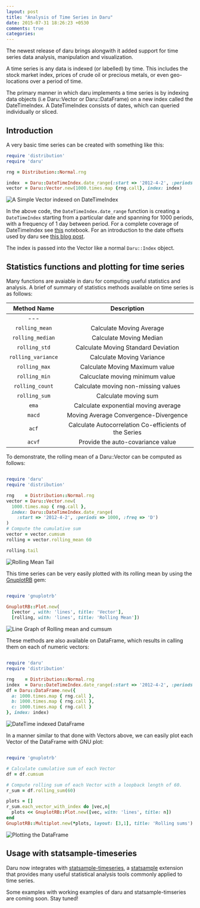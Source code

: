 ```yaml
---
layout: post
title: "Analysis of Time Series in Daru"
date: 2015-07-31 18:26:23 +0530
comments: true
categories: 
---
```


The newest release of daru brings alongwith it added support for time series data analysis, manipulation and visualization.

A time series is any data is indexed (or labelled) by time. This includes the stock market index, prices of crude oil or precious metals, or even geo-locations over a period of time.

The primary manner in which daru implements a time series is by indexing data objects (i.e Daru::Vector or Daru::DataFrame) on a new index called the DateTimeIndex. A DateTimeIndex consists of dates, which can queried individually or sliced.

## Introduction

A very basic time series can be created with something like this:

``` ruby
require 'distribution'
require 'daru'

rng = Distribution::Normal.rng

index  = Daru::DateTimeIndex.date_range(:start => '2012-4-2', :periods => 1000, :freq => 'D')
vector = Daru::Vector.new(1000.times.map {rng.call}, index: index)
```
![A Simple Vector indexed on DateTimeIndex](/assets/images/daru_time_series/simple_vector.png)

In the above code, the `DateTimeIndex.date_range` function is creating a `DateTimeIndex` starting from a particular date and spanning for 1000 periods, with a frequency of 1 day between period. For a complete coverage of DateTimeIndex see [this]() notebook. For an introduction to the date offsets used by daru see [this blog post](http://v0dro.github.io/blog/2015/07/27/date-offsets-in-daru/).

The index is passed into the Vector like a normal `Daru::Index` object.

## Statistics functions and plotting for time series

Many functions are avaiable in daru for computing useful statistics and analysis. A brief of summary of statistics methods available on time series is as follows:

| **Method Name** | **Description** |
|:-:|:-:|
|---
|`rolling_mean`| Calculate Moving Average|
|`rolling_median`| Calculate Moving Median|
|`rolling_std`| Calculate Moving Standard Deviation|
|`rolling_variance`| Calculate Moving Variance|
|`rolling_max`| Calculate Moving Maximum value|
|`rolling_min`| Calcuclate moving minimum value|
|`rolling_count`| Calculate moving non-missing values|
|`rolling_sum`| Calculate moving sum |
|`ema`| Calculate exponential moving average |
|`macd`| Moving Average Convergence-Divergence |
|`acf`| Calculate Autocorrelation Co-efficients of the Series |
|`acvf`| Provide the auto-covariance value |

 

To demonstrate, the rolling mean of a Daru::Vector can be computed as follows:

``` ruby

require 'daru'
require 'distribution'

rng    = Distribution::Normal.rng
vector = Daru::Vector.new(
  1000.times.map { rng.call }, 
  index: Daru::DateTimeIndex.date_range(
    :start => '2012-4-2', :periods => 1000, :freq => 'D')
)
# Compute the cumulative sum
vector = vector.cumsum
rolling = vector.rolling_mean 60

rolling.tail
```
![Rolling Mean Tail](/assets/images/daru_time_series/rolling_mean.png)

 
This time series can be very easily plotted with its rolling mean by using the [GnuplotRB](https://github.com/dilcom/gnuplotrb) gem:

``` ruby

require 'gnuplotrb'

GnuplotRB::Plot.new(
  [vector , with: 'lines', title: 'Vector'],
  [rolling, with: 'lines', title: 'Rolling Mean'])
```

![Line Graph of Rolling mean and cumsum](/assets/images/daru_time_series/cumsum_rolling_line_graph.png)

These methods are also available on DataFrame, which results in calling them on each of numeric vectors:

``` ruby

require 'daru'
require 'distribution'

rng    = Distribution::Normal.rng
index  = Daru::DateTimeIndex.date_range(:start => '2012-4-2', :periods => 1000, :freq => 'D')
df = Daru::DataFrame.new({
  a: 1000.times.map { rng.call },
  b: 1000.times.map { rng.call },
  c: 1000.times.map { rng.call }
}, index: index)
```
![DateTime indexed DataFrame](/assets/images/daru_time_series/dataframe.png)


In a manner similar to that done with Vectors above, we can easily plot each Vector of the DataFrame with GNU plot:

``` ruby

require 'gnuplotrb'

# Calculate cumulative sum of each Vector
df = df.cumsum

# Compute rolling sum of each Vector with a loopback length of 60.
r_sum = df.rolling_sum(60)

plots = []
r_sum.each_vector_with_index do |vec,n|
  plots << GnuplotRB::Plot.new([vec, with: 'lines', title: n])
end
GnuplotRB::Multiplot.new(*plots, layout: [3,1], title: 'Rolling sums')
```
![Plotting the DataFrame](/assets/images/daru_time_series/dataframe_plot.png)

## Usage with statsample-timeseries

Daru now integrates with [statsample-timeseries](https://github.com/SciRuby/statsample-timeseries), a [statsample](https://github.com/sciruby/statsample) extension that provides many useful statistical analysis tools commonly applied to time series.

Some examples with working examples of daru and statsample-timseries are coming soon. Stay tuned!
